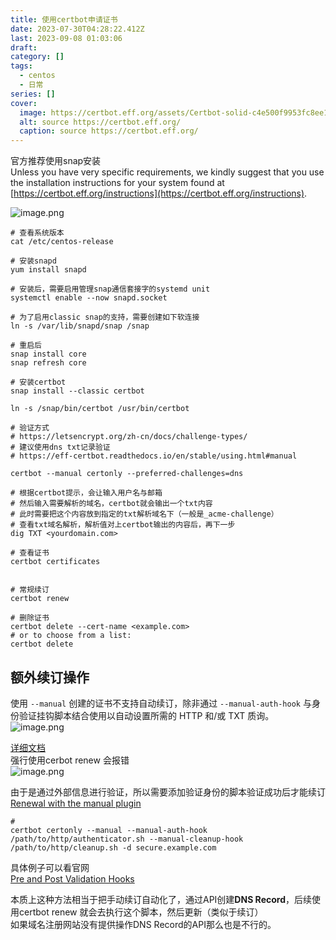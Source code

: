 ```yaml
---
title: 使用certbot申请证书
date: 2023-07-30T04:28:22.412Z
last: 2023-09-08 01:03:06
draft: 
category: []
tags:
  - centos
  - 日常
series: []
cover:
  image: https://certbot.eff.org/assets/Certbot-solid-c4e500f9953fc8ee1d38cb0b22778163602a82cb2b39a5bc89211315c5c877c9.svg
  alt: source https://certbot.eff.org/
  caption: source https://certbot.eff.org/
---
```

官方推荐使用snap安装  
Unless you have very specific requirements, we kindly suggest that you use the installation instructions for your system found at  [https://certbot.eff.org/instructions](https://certbot.eff.org/instructions).    

![image.png](https://image.jysgdyc.top:443/blog/20230730124707.png)  

```shell
# 查看系统版本
cat /etc/centos-release

# 安装snapd
yum install snapd

# 安装后，需要启用管理snap通信套接字的systemd unit
systemctl enable --now snapd.socket

# 为了启用classic snap的支持，需要创建如下软连接
ln -s /var/lib/snapd/snap /snap

# 重启后
snap install core
snap refresh core

# 安装certbot
snap install --classic certbot

ln -s /snap/bin/certbot /usr/bin/certbot

# 验证方式
# https://letsencrypt.org/zh-cn/docs/challenge-types/
# 建议使用dns txt记录验证
# https://eff-certbot.readthedocs.io/en/stable/using.html#manual

certbot --manual certonly --preferred-challenges=dns

# 根据certbot提示，会让输入用户名与邮箱
# 然后输入需要解析的域名，certbot就会输出一个txt内容
# 此时需要把这个内容放到指定的txt解析域名下（一般是_acme-challenge）
# 查看txt域名解析，解析值对上certbot输出的内容后，再下一步
dig TXT <yourdomain.com>

# 查看证书
certbot certificates


# 常规续订
certbot renew

# 删除证书
certbot delete --cert-name <example.com>
# or to choose from a list:
certbot delete

```

## 额外续订操作
使用 `--manual` 创建的证书不支持自动续订，除非通过 `--manual-auth-hook` 与身份验证挂钩脚本结合使用以自动设置所需的 HTTP 和/或 TXT 质询。  
![image.png](https://image.jysgdyc.top:443/blog/20230907230212.png)

[详细文档](https://eff-certbot.readthedocs.io/en/stable/using.html#)  
强行使用cerbot renew 会报错  
![image.png](https://image.jysgdyc.top:443/blog/20230907224420.png)



由于是通过外部信息进行验证，所以需要添加验证身份的脚本验证成功后才能续订  
[Renewal with the manual plugin](https://eff-certbot.readthedocs.io/en/stable/using.html#manual-renewal)  

```
# 
certbot certonly --manual --manual-auth-hook /path/to/http/authenticator.sh --manual-cleanup-hook /path/to/http/cleanup.sh -d secure.example.com
```

具体例子可以看官网  
[Pre and Post Validation Hooks](https://eff-certbot.readthedocs.io/en/stable/using.html#pre-and-post-validation-hooks)  

本质上这种方法相当于把手动续订自动化了，通过API创建**DNS Record**，后续使用certbot renew 就会去执行这个脚本，然后更新（类似于续订）  
如果域名注册网站没有提供操作DNS Record的API那么也是不行的。
